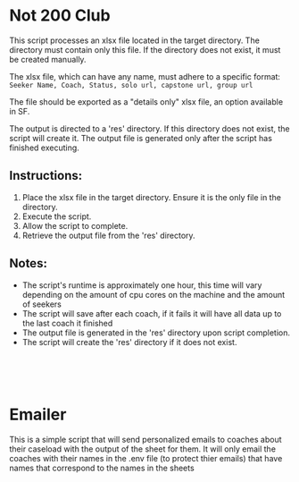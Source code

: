 # Not 200 Club

This script processes an xlsx file located in the target directory. The directory must contain only this file. If the directory does not exist, it must be created manually.

The xlsx file, which can have any name, must adhere to a specific format:<br/>
`Seeker Name, Coach, Status, solo url, capstone url, group url`

The file should be exported as a "details only" xlsx file, an option available in SF.

The output is directed to a 'res' directory. If this directory does not exist, the script will create it. The output file is generated only after the script has finished executing.

## Instructions:
1. Place the xlsx file in the target directory. Ensure it is the only file in the directory.
2. Execute the script.
3. Allow the script to complete.
4. Retrieve the output file from the 'res' directory.

## Notes:
- The script's runtime is approximately one hour, this time will vary depending on the amount of cpu cores on the machine and the amount of seekers
- The script will save after each coach, if it fails it will have all data up to the last coach it finished
- The output file is generated in the 'res' directory upon script completion.
- The script will create the 'res' directory if it does not exist.

<br/><br/><br/>

# Emailer

This is a simple script that will send personalized emails to coaches about their caseload with the output of the sheet for them.
It will only email the coaches with their names in the .env file (to protect thier emails) that have names that correspond to the names in the sheets 
